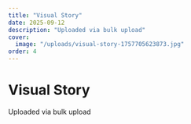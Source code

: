 ```yaml
---
title: "Visual Story"
date: 2025-09-12
description: "Uploaded via bulk upload"
cover:
  image: "/uploads/visual-story-1757705623873.jpg"
order: 4
---
```


# Visual Story

Uploaded via bulk upload